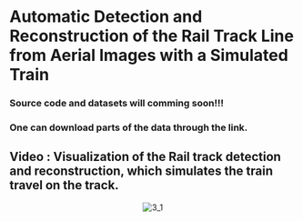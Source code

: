 # Automatic Detection and Reconstruction of the Rail Track Line from Aerial Images with a Simulated Train
### Source code and datasets will comming soon!!!
### One can download parts of the data through the link.
## Video : Visualization of the Rail track detection and reconstruction, which simulates the train travel on the track.
<p align="center">
  <img src="https://github.com/user-attachments/assets/b563f129-9f64-4a49-8dae-054c6b18f4ed" alt="3_1">
</p>



